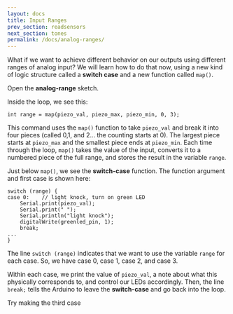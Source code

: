 ```yaml
---
layout: docs
title: Input Ranges
prev_section: readsensors
next_section: tones
permalink: /docs/analog-ranges/
--- 
```


What if we want to achieve different behavior on our outputs using different ranges of analog input? We will learn how to do that now, using a new kind of logic structure called a **switch case** and a new function called ```map()```.

Open the **analog-range** sketch. 

Inside the loop, we see this:

```
int range = map(piezo_val, piezo_max, piezo_min, 0, 3);
```

This command uses the ```map()``` function to take ```piezo_val``` and break it into four pieces (called 0,1, and 2... the counting starts at 0). The largest piece starts at ```piezo_max``` and the smallest piece ends at ```piezo_min```. Each time through the loop, ```map()``` takes the value of the input, converts it to a numbered piece of the full range, and stores the result in the variable ```range```.

Just below ```map()```, we see the **switch-case** function. The function argument and first case is shown here:

```
switch (range) {
case 0:    // light knock, turn on green LED
    Serial.print(piezo_val);
    Serial.print(" ");
    Serial.println("light knock");
    digitalWrite(greenled_pin, 1);
    break;
...
}
```

The line ```switch (range)``` indicates that we want to use the variable ```range``` for each case. So, we have case 0, case 1, case 2, and case 3. 

Within each case, we print the value of ```piezo_val```, a note about what this physically corresponds to, and control our LEDs accordingly. Then, the line ```break;``` tells the Arduino to leave the **switch-case** and go back into the loop. 

Try making the third case